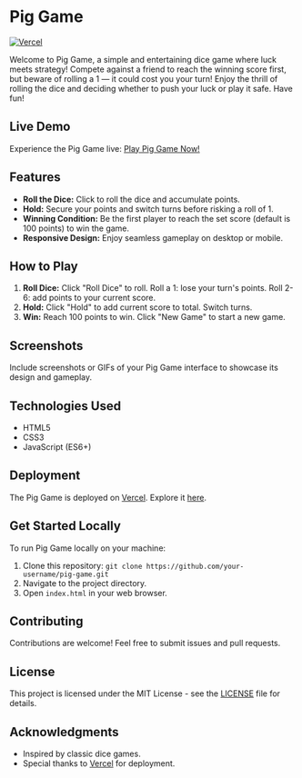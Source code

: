 # Pig Game

[![Vercel](https://therealsujitk-vercel-badge.vercel.app/?app=pig-game-eight-tan)](https://vercel.com/deexi-vls-projects/pig-game/prj_mkwA5VgC3zUkAz2gKzn0MBevr3pH)

Welcome to Pig Game, a simple and entertaining dice game where luck meets strategy! Compete against a friend to reach the winning score first, but beware of rolling a 1 — it could cost you your turn! Enjoy the thrill of rolling the dice and deciding whether to push your luck or play it safe. Have fun!

## Live Demo

Experience the Pig Game live: [Play Pig Game Now!](https://pig-game-eight-tan.vercel.app/)

## Features

- **Roll the Dice:** Click to roll the dice and accumulate points.
- **Hold:** Secure your points and switch turns before risking a roll of 1.
- **Winning Condition:** Be the first player to reach the set score (default is 100 points) to win the game.
- **Responsive Design:** Enjoy seamless gameplay on desktop or mobile.

## How to Play

1. **Roll Dice:** Click "Roll Dice" to roll. Roll a 1: lose your turn's points. Roll 2-6: add points to your current score.
2. **Hold:** Click "Hold" to add current score to total. Switch turns.
3. **Win:** Reach 100 points to win. Click "New Game" to start a new game.

## Screenshots

Include screenshots or GIFs of your Pig Game interface to showcase its design and gameplay.

## Technologies Used

- HTML5
- CSS3
- JavaScript (ES6+)

## Deployment

The Pig Game is deployed on [Vercel](https://vercel.com/). Explore it [here](#insert-your-vercel-url).

## Get Started Locally

To run Pig Game locally on your machine:

1. Clone this repository: `git clone https://github.com/your-username/pig-game.git`
2. Navigate to the project directory.
3. Open `index.html` in your web browser.

## Contributing

Contributions are welcome! Feel free to submit issues and pull requests.

## License

This project is licensed under the MIT License - see the [LICENSE](LICENSE) file for details.

## Acknowledgments

- Inspired by classic dice games.
- Special thanks to [Vercel](https://vercel.com/) for deployment.
